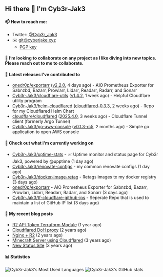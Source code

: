 ## Hi there 👋 I'm Cyb3r-Jak3

#### 📫 How to reach me:
  - Twitter: [@Cyb3r_Jak3](https://twitter.com/Cyb3r_Jak3)
  - ✉️ git@cyberjake.xyz
    - [PGP key](https://gist.githubusercontent.com/Cyb3r-Jak3/d1068b61b50239b171faf018a0269f67/raw/b876db002e6b0630795382c0b9134771ffa5fe3a/cyb3rjak3@pm.me.asc)


#### 👯 I’m looking to collaborate on any project as I like diving into new topics. Please reach out to me to collaborate.


#### 🔭 Latest releases I've contributed to

- [onedr0p/exportarr](https://github.com/onedr0p/exportarr) ([v2.2.0](https://github.com/onedr0p/exportarr/releases/tag/v2.2.0), 4 days ago) - AIO Prometheus Exporter for Sabnzbd, Bazarr, Prowlarr, Lidarr, Readarr, Radarr, and Sonarr
- [Cyb3r-Jak3/cloudflare-utils](https://github.com/Cyb3r-Jak3/cloudflare-utils) ([v1.4.2](https://github.com/Cyb3r-Jak3/cloudflare-utils/releases/tag/v1.4.2), 1 week ago) - Helpful Cloudflare utility program 
- [Cyb3r-Jak3/helm-cloudflared](https://github.com/Cyb3r-Jak3/helm-cloudflared) ([cloudflared-0.3.3](https://github.com/Cyb3r-Jak3/helm-cloudflared/releases/tag/cloudflared-0.3.3), 2 weeks ago) - Repo for my Cloudflared Helm Chart
- [cloudflare/cloudflared](https://github.com/cloudflare/cloudflared) ([2025.4.0](https://github.com/cloudflare/cloudflared/releases/tag/2025.4.0), 3 weeks ago) - Cloudflare Tunnel client (formerly Argo Tunnel)
- [Cyb3r-Jak3/go-aws-console](https://github.com/Cyb3r-Jak3/go-aws-console) ([v0.1.3-rc5](https://github.com/Cyb3r-Jak3/go-aws-console/releases/tag/v0.1.3-rc5), 2 months ago) - Simple go application to open AWS console

#### 👷 Check out what I'm currently working on

- [Cyb3r-Jak3/uptime-stats](https://github.com/Cyb3r-Jak3/uptime-stats) - 📈 Uptime monitor and status page for Cyb3r Jak3, powered by @upptime (1 day ago)
- [Cyb3r-Jak3/renovate-configs](https://github.com/Cyb3r-Jak3/renovate-configs) - my common renovate configs (1 day ago)
- [Cyb3r-Jak3/docker-image-retag](https://github.com/Cyb3r-Jak3/docker-image-retag) - Retags images to my docker registry (3 days ago)
- [onedr0p/exportarr](https://github.com/onedr0p/exportarr) - AIO Prometheus Exporter for Sabnzbd, Bazarr, Prowlarr, Lidarr, Readarr, Radarr, and Sonarr (3 days ago)
- [Cyb3r-Jak3/tf-cloudflare-github-ips](https://github.com/Cyb3r-Jak3/tf-cloudflare-github-ips) - Seperate Repo that is used to maintain a list of GitHub IP list (3 days ago)

#### 📜 My recent blog posts

- [R2 API Token Terraform Module](https://blog.cyberjake.xyz/post/2024-03-19-cloudflare-r2-terraform/) (1 year ago)
- [Cloudflared DoH proxy](https://blog.cyberjake.xyz/post/2023-02-17-cloudflared-doh/) (2 years ago)
- [Nginx &#43; R2](https://blog.cyberjake.xyz/post/2022-10-01-nginx-proxy-r2/) (2 years ago)
- [Minecraft Server using Cloudflared](https://blog.cyberjake.xyz/post/2022-03-26-cloudflared-minecraft/) (3 years ago)
- [New Status Site](https://blog.cyberjake.xyz/post/2021-09-27-status-site/) (3 years ago)


#### 📊 Statistics
![Cyb3r-Jak3's Most Used Languages](https://github-readme-stats.vercel.app/api/top-langs/?username=Cyb3r-Jak3&theme=cobalt&hide=css,html,scss)
![Cyb3r-Jak3's GitHub stats](https://github-readme-stats.vercel.app/api?username=Cyb3r-Jak3&count_private=true&show_icons=true&theme=cobalt&line_height=40)
